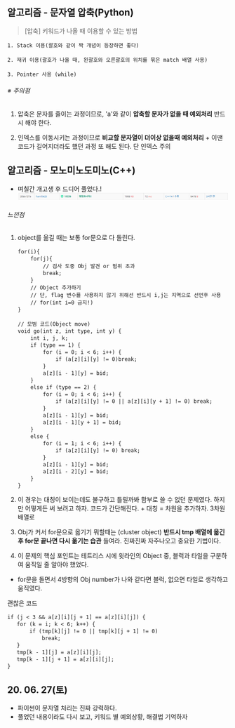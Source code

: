 ## 알고리즘 - 문자열 압축(Python)

 > [압축] 키워드가 나올 때 이용할 수 있는 방법
    
    1. Stack 이용(괄호와 같이 짝 개념이 등장하면 좋다)

    2. 재귀 이용(괄호가 나올 때, 왼괄호와 오른괄호의 위치를 묶은 match 배열 사용)

    3. Pointer 사용 (while)


   ###### ※ 주의점

   1. 압축은 문자를 줄이는 과정이므로, 'a'와 같이 **압축할 문자가 없을 때 예외처리** 반드시 해야 한다.

   2. 인덱스를 이동시키는 과정이므로 **비교할 문자열이 더이상 없을때 예외처리**
    + 이땐 코드가 길어지더라도 했던 과정 또 해도 된다. 단 인덱스 주의

## 알고리즘 - 모노미노도미노(C++)

 - 며칠간 개고생 후 드디어 풀었다.!
 ![Alt text](./img/img_200627.png)

 ###### 느낀점

 1. object를 옮길 때는 보통 for문으로 다 돌린다.

    ```
    for(i){
        for(j){
            // 검사 도중 Obj 발견 or 범위 초과
            break;
        }
        // Object 추가하기
        // 단, flag 변수를 사용하지 않기 위해선 반드시 i,j는 지역으로 선언후 사용
        // for(int i=0 금지!)
    }

    // 모범 코드(Object move)
    void go(int z, int type, int y) {
        int i, j, k;
        if (type == 1) {
            for (i = 0; i < 6; i++) {
                if (a[z][i][y] != 0)break;
            }
            a[z][i - 1][y] = bid;
        }
        else if (type == 2) {
            for (i = 0; i < 6; i++) {
                if (a[z][i][y] != 0 || a[z][i][y + 1] != 0) break;
            }
            a[z][i - 1][y] = bid;
            a[z][i - 1][y + 1] = bid;
        }
        else {
            for (i = 1; i < 6; i++) {
                if (a[z][i][y] != 0) break;
            }
            a[z][i - 1][y] = bid;
            a[z][i - 2][y] = bid;
        }
    }
    ```
2. 이 경우는 대칭이 보이는데도 불구하고 틀릴까봐 함부로 쓸 수 없던 문제였다. 하지만 어떻게든 써 보려고 하자. 코드가 간단해진다. + 대칭 = 차원을 추가하자. 3차원배열로

3. Obj가 커서 for문으로 옮기기 뭐할때는 (cluster object) **반드시 tmp 배열에 옮긴 후 for문 끝나면 다시 옮기는 습관** 들여라. 진짜진짜 자주나오고 중요한 기법이다.

4. 이 문제의 핵심 포인트는 테트리스 시에 윗라인의 Object 중, 블럭과 타일을 구분하여 움직일 줄 알아야 했었다.
 - for문을 돌면서 4방향의 Obj number가 나와 같다면 블럭, 없으면 타일로 생각하고 움직였다.

 괜찮은 코드

 ```
 if (j < 3 && a[z][i][j + 1] == a[z][i][j]) {
    for (k = i; k < 6; k++) {
        if (tmp[k][j] != 0 || tmp[k][j + 1] != 0)
            break;
    }
    tmp[k - 1][j] = a[z][i][j];
    tmp[k - 1][j + 1] = a[z][i][j];
 }
 ```

## 20. 06. 27(토)

 - 파이썬이 문자열 처리는 진짜 강력하다.
 - 풀었던 내용이라도 다시 보고, 키워드 별 예외상황, 해결법 기억하자